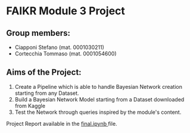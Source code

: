 # FAIKR Module 3 Project
## Group members:

- Ciapponi Stefano (mat. 0001030211)
- Cortecchia Tommaso (mat. 0001054600)

## Aims of the Project:

1. Create a Pipeline which is able to handle Bayesian Network creation starting from any Dataset.
2. Build a Bayesian Network Model starting from a Dataset downloaded from Kaggle
3. Test the Network through queries inspired by the module's content.

Project Report available in the <a href="https://github.com/drchapman-17/faikr-bn/blob/main/final.ipynb"> final.ipynb </a> file.
